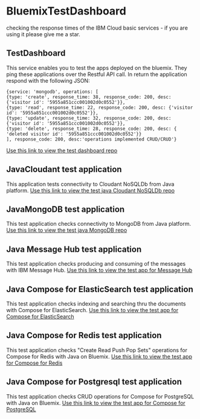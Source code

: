 # BluemixTestDashboard
checking the response times of the IBM Cloud basic services - if you are using it please give me a star.

## TestDashboard
This service enables you to test the apps deployed on the bluemix. They ping these applications over the Restful API call. In return the application respond with the following JSON:
```
{service: 'mongodb', operations: [
{type: 'create', response_time: 38, response_code: 200, desc: {'visitor id': '5955a851ccc001002d0c0552'}},
{type: 'read', response_time: 22, response_code: 200, desc: {'visitor id': '5955a851ccc001002d0c0552'}},
{type: 'update', response_time: 32, response_code: 200, desc: {'visitor id': '5955a851ccc001002d0c0552'}},
{type: 'delete', response_time: 28, response_code: 200, desc: { 'deleted visitor id': '5955a851ccc001002d0c0552'}}
], response_code: 200, desc:'operations implemented CRUD/CRUD'}
```

[Use this link to view the test dashboard repo](TestDashboard)

## JavaCloudant test application
This application tests connectivity to Cloudant NoSQLDb from Java platform.
[Use this link to view the test java Cloudant NoSQLDb repo](get-started-java-master)


## JavaMongoDB test application
This test application checks connectivity to MongoDB from Java platform.
[Use this link to view the test java MongoDB repo](GetStartedJavaMongoDb)

## Java Message Hub test application
This test application checks producing and consuming of the messages with IBM Message Hub.
[Use this link to view the test app for Message Hub](GetStartedJavaMessageHub)

## Java Compose for ElasticSearch test application
This test application checks indexing and searching thru the documents with Compose for ElasticSearch.
[Use this link to view the test app for Compose for ElasticSearch](GetStartedJavaComposeElasticSearch)

## Java Compose for Redis test application
This test application checks "Create Read Push Pop Sets" operations for Compose for Redis with Java on Bluemix.
[Use this link to view the test app for Compose for Redis](GetStartedJavaRedis)

## Java Compose for Postgresql test application
This test application checks CRUD operations for Compose for PostgreSQL with Java on Bluemix.
[Use this link to view the test app for Compose for PostgreSQL](GetStartedJavaPostgresql)
